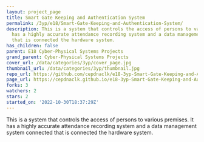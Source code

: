 ```yaml
---
layout: project_page
title: Smart Gate Keeping and Authentication System
permalink: /3yp/e18/Smart-Gate-Keeping-and-Authentication-System/
description: This is a system that controls the access of persons to various premises.   It
  has a highly accurate attendance recording system and a data management system connected
  that is connected the hardware system.
has_children: false
parent: E18 Cyber-Physical Systems Projects
grand_parent: Cyber-Physical Systems Projects
cover_url: /data/categories/3yp/cover_page.jpg
thumbnail_url: /data/categories/3yp/thumbnail.jpg
repo_url: https://github.com/cepdnaclk/e18-3yp-Smart-Gate-Keeping-and-Authentication-System
page_url: https://cepdnaclk.github.io/e18-3yp-Smart-Gate-Keeping-and-Authentication-System
forks: 3
watchers: 2
stars: 2
started_on: '2022-10-30T18:37:29Z'
---
```


This is a system that controls the access of persons to various premises.   It has a highly accurate attendance recording system and a data management system connected that is connected the hardware system.